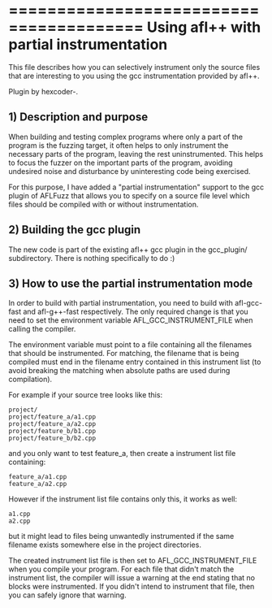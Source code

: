 ========================================
Using afl++ with partial instrumentation
========================================

  This file describes how you can selectively instrument only the source files
  that are interesting to you using the gcc instrumentation provided by
  afl++.

  Plugin by hexcoder-.


## 1) Description and purpose

When building and testing complex programs where only a part of the program is
the fuzzing target, it often helps to only instrument the necessary parts of
the program, leaving the rest uninstrumented. This helps to focus the fuzzer
on the important parts of the program, avoiding undesired noise and
disturbance by uninteresting code being exercised.

For this purpose, I have added a "partial instrumentation" support to the gcc
plugin of AFLFuzz that allows you to specify on a source file level which files
should be compiled with or without instrumentation.


## 2) Building the gcc plugin

The new code is part of the existing afl++ gcc plugin in the gcc_plugin/
subdirectory. There is nothing specifically to do :)


## 3) How to use the partial instrumentation mode

In order to build with partial instrumentation, you need to build with
afl-gcc-fast and afl-g++-fast respectively. The only required change is
that you need to set the environment variable AFL_GCC_INSTRUMENT_FILE when calling
the compiler.

The environment variable must point to a file containing all the filenames
that should be instrumented. For matching, the filename that is being compiled
must end in the filename entry contained in this instrument list (to avoid breaking
the matching when absolute paths are used during compilation).

For example if your source tree looks like this:

```
project/
project/feature_a/a1.cpp
project/feature_a/a2.cpp
project/feature_b/b1.cpp
project/feature_b/b2.cpp
```

and you only want to test feature_a, then create a instrument list file containing:

```
feature_a/a1.cpp
feature_a/a2.cpp
```

However if the instrument list file contains only this, it works as well:

```
a1.cpp
a2.cpp
```

but it might lead to files being unwantedly instrumented if the same filename
exists somewhere else in the project directories.

The created instrument list file is then set to AFL_GCC_INSTRUMENT_FILE when you compile
your program. For each file that didn't match the instrument list, the compiler will
issue a warning at the end stating that no blocks were instrumented. If you
didn't intend to instrument that file, then you can safely ignore that warning.

